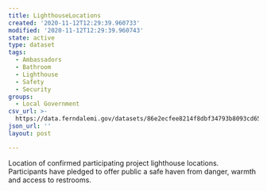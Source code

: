 ```yaml
---
title: LighthouseLocations
created: '2020-11-12T12:29:39.960733'
modified: '2020-11-12T12:29:39.960743'
state: active
type: dataset
tags:
  - Ambassadors
  - Bathroom
  - Lighthouse
  - Safety
  - Security
groups:
  - Local Government
csv_url: >-
  https://data.ferndalemi.gov/datasets/86e2ecfee8214f8dbf34793b8093cd65_0.csv?outSR=%7B%22latestWkid%22%3A2898%2C%22wkid%22%3A2898%7D
json_url: ''
layout: post

---
```

Location of confirmed participating project lighthouse locations. Participants have pledged to offer public a safe haven from danger, warmth and access to restrooms. 

